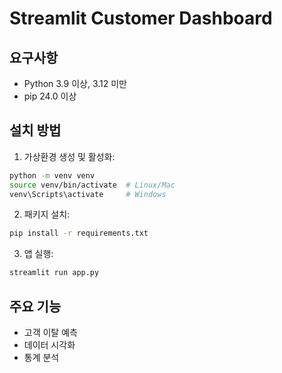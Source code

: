 # Streamlit Customer Dashboard

## 요구사항

- Python 3.9 이상, 3.12 미만
- pip 24.0 이상

## 설치 방법

1. 가상환경 생성 및 활성화:
```bash
python -m venv venv
source venv/bin/activate  # Linux/Mac
venv\Scripts\activate     # Windows
```

2. 패키지 설치:
```bash
pip install -r requirements.txt
```

3. 앱 실행:
```bash
streamlit run app.py
```

## 주요 기능

- 고객 이탈 예측
- 데이터 시각화
- 통계 분석